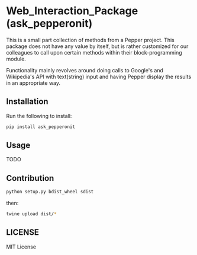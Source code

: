 # Web_Interaction_Package (ask_pepperonit)

This is a small part collection of methods from a Pepper project. This package does not have any value by itself, but is rather customized for our colleagues to call upon certain methods within their block-programming module.

Functionality mainly revolves around doing calls to Google's and Wikipedia's API with text(string) input and having Pepper display the results in an appropriate way.

## Installation

Run the following to install:

```bash
pip install ask_pepperonit
```

## Usage
TODO

## Contribution
```bash
python setup.py bdist_wheel sdist
```
then:
```bash
twine upload dist/*
```

## LICENSE
MIT License